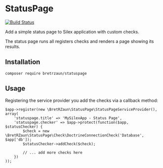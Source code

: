 # StatusPage

[![Build Status](https://travis-ci.org/bretrzaun/statuspage.svg?branch=master)](https://travis-ci.org/bretrzaun/statuspage)

Add a simple status page to Silex application with custom checks.

The status page runs all registers checks and renders a page showing its results.

## Installation

```
composer require bretrzaun/statuspage
```

## Usage

Registering the service provider you add the checks via a callback method: 

```
$app->register(new \BretRZaun\StatusPage\StatusPageServiceProvider(), array(
    'statuspage.title' => 'MySilexApp - Status Page',
    'statuspage.checker' => $app->protect(function($app, $statusChecker) {
        $check = new \BretRZaun\StatusPage\Check\DoctrineConnectionCheck('Database', $app['db']);
        $statusChecker->addCheck($check);
        
        // ... add more checks here
    })
));
```
